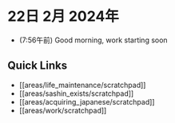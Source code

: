 # 22日 2月 2024年
- (7:56午前) Good morning, work starting soon
 



## Quick Links
- [[areas/life_maintenance/scratchpad]]
- [[areas/sashin_exists/scratchpad]]
- [[areas/acquiring_japanese/scratchpad]]
- [[areas/work/scratchpad]]
